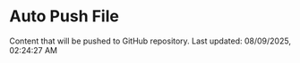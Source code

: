 # Auto Push File

Content that will be pushed to GitHub repository.
Last updated: 08/09/2025, 02:24:27 AM